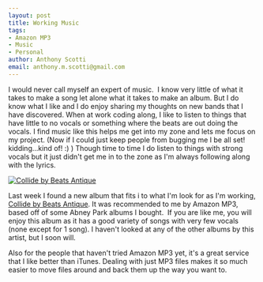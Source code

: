 ```yaml
--- 
layout: post
title: Working Music
tags: 
- Amazon MP3
- Music
- Personal
author: Anthony Scotti
email: anthony.m.scotti@gmail.com
---
```

I would never call myself an expert of music.  I know very little of what it takes to make a song let alone what it takes to make an album. But I do know what I like and I do enjoy sharing my thoughts on new bands that I have discovered. When at work coding along, I like to listen to things that have little to no vocals or something where the beats are out doing the vocals. I find music like this helps me get into my zone and lets me focus on my project. (Now if I could just keep people from bugging me I be all set! kidding...kind of! :) ) Though time to time I do listen to things with strong vocals but it just didn't get me in to the zone as I'm always following along with the lyrics.

[![Collide by Beats Antique](http://ecx.images-amazon.com/images/I/51rjXCEQPnL._SL500_AA280_.jpg)](http://www.amazon.com/Collide/dp/B001F87CKC/ref=sr_shvl_album_1?ie=UTF8&amp;qid=1278632596&amp;sr=301-1)

Last week I found a new album that fits i to what I'm look for as I'm working, [Collide by Beats Antique](http://www.amazon.com/Collide/dp/B001F87CKC/ref=sr_shvl_album_1?ie=UTF8&amp;qid=1278632596&amp;sr=301-1). It was recommended to me by Amazon MP3, based off of some Abney Park albums I bought.  If you are like me, you will enjoy this album as it has a good variety of songs with very few vocals (none except for 1 song). I haven't looked at any of the other albums by this artist, but I soon will.

Also for the people that haven't tried Amazon MP3 yet, it's a great service that I like better than iTunes. Dealing with just MP3 files makes it so much easier to move files around and back them up the way you want to.
